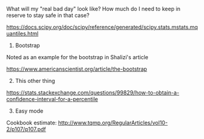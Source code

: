 What will my "real bad day" look like? How much do I need to keep in reserve to stay safe in that case?

https://docs.scipy.org/doc/scipy/reference/generated/scipy.stats.mstats.mquantiles.html

1. Bootstrap

Noted as an example for the bootstrap in Shalizi's article

https://www.americanscientist.org/article/the-bootstrap

2. This other thing

https://stats.stackexchange.com/questions/99829/how-to-obtain-a-confidence-interval-for-a-percentile

3. Easy mode

Cookbook estimate: http://www.tqmp.org/RegularArticles/vol10-2/p107/p107.pdf
